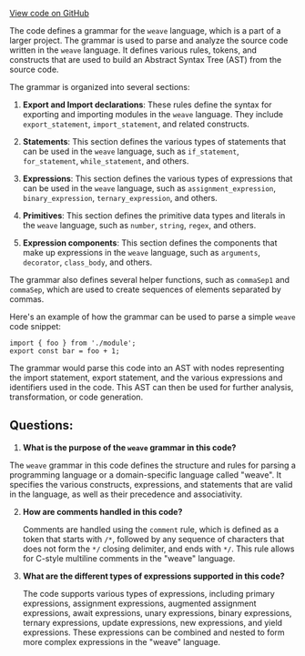 [View code on GitHub](https://github.com/wandb/weave/weave-js/src/core/language/js/parser/js-grammar/grammar.js)

The code defines a grammar for the `weave` language, which is a part of a larger project. The grammar is used to parse and analyze the source code written in the `weave` language. It defines various rules, tokens, and constructs that are used to build an Abstract Syntax Tree (AST) from the source code.

The grammar is organized into several sections:

1. **Export and Import declarations**: These rules define the syntax for exporting and importing modules in the `weave` language. They include `export_statement`, `import_statement`, and related constructs.

2. **Statements**: This section defines the various types of statements that can be used in the `weave` language, such as `if_statement`, `for_statement`, `while_statement`, and others.

3. **Expressions**: This section defines the various types of expressions that can be used in the `weave` language, such as `assignment_expression`, `binary_expression`, `ternary_expression`, and others.

4. **Primitives**: This section defines the primitive data types and literals in the `weave` language, such as `number`, `string`, `regex`, and others.

5. **Expression components**: This section defines the components that make up expressions in the `weave` language, such as `arguments`, `decorator`, `class_body`, and others.

The grammar also defines several helper functions, such as `commaSep1` and `commaSep`, which are used to create sequences of elements separated by commas.

Here's an example of how the grammar can be used to parse a simple `weave` code snippet:

```weave
import { foo } from './module';
export const bar = foo + 1;
```

The grammar would parse this code into an AST with nodes representing the import statement, export statement, and the various expressions and identifiers used in the code. This AST can then be used for further analysis, transformation, or code generation.
## Questions: 
 1. **What is the purpose of the `weave` grammar in this code?**

   The `weave` grammar in this code defines the structure and rules for parsing a programming language or a domain-specific language called "weave". It specifies the various constructs, expressions, and statements that are valid in the language, as well as their precedence and associativity.

2. **How are comments handled in this code?**

   Comments are handled using the `comment` rule, which is defined as a token that starts with `/*`, followed by any sequence of characters that does not form the `*/` closing delimiter, and ends with `*/`. This rule allows for C-style multiline comments in the "weave" language.

3. **What are the different types of expressions supported in this code?**

   The code supports various types of expressions, including primary expressions, assignment expressions, augmented assignment expressions, await expressions, unary expressions, binary expressions, ternary expressions, update expressions, new expressions, and yield expressions. These expressions can be combined and nested to form more complex expressions in the "weave" language.